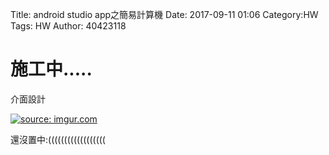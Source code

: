 Title: android studio app之簡易計算機
Date: 2017-09-11 01:06
Category:HW
Tags: HW
Author: 40423118


施工中.....
===
<!-- PELICAN_END_SUMMARY -->


介面設計


<a href="https://imgur.com/hk1JWfr"><img src="https://i.imgur.com/hk1JWfr.png" title="source: imgur.com" /></a>





還沒置中:((((((((((((((((((























   














      


























